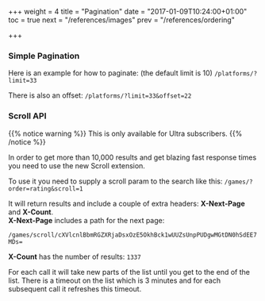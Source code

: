 +++
weight = 4
title = "Pagination"
date = "2017-01-09T10:24:00+01:00"
toc = true
next = "/references/images"
prev = "/references/ordering"

+++

### Simple Pagination
Here is an example for how to paginate: (the default limit is 10)
`/platforms/?limit=33`

There is also an offset:
`/platforms/?limit=33&offset=22`

### Scroll API
{{% notice warning %}}
This is only available for Ultra subscribers.
{{% /notice %}}

In order to get more than 10,000 results and get blazing fast response times you need to use the new Scroll extension. 

To use it you need to supply a scroll param to the search like this:
`/games/?order=rating&scroll=1`

It will return results and include a couple of extra headers: **X-Next-Page** and **X-Count**.   
**X-Next-Page** includes a path for the next page: 

`/games/scroll/cXVlcnlBbmRGZXRjaDsxOzE5OkhBck1wUUZsUnpPUDgwMGtDN0hSdEE7MDs=`  

**X-Count** has the number of results: `1337`  

For each call it will take new parts of the list until you get to the end of the list.
There is a timeout on the list which is 3 minutes and for each subsequent call it refreshes this timeout.
